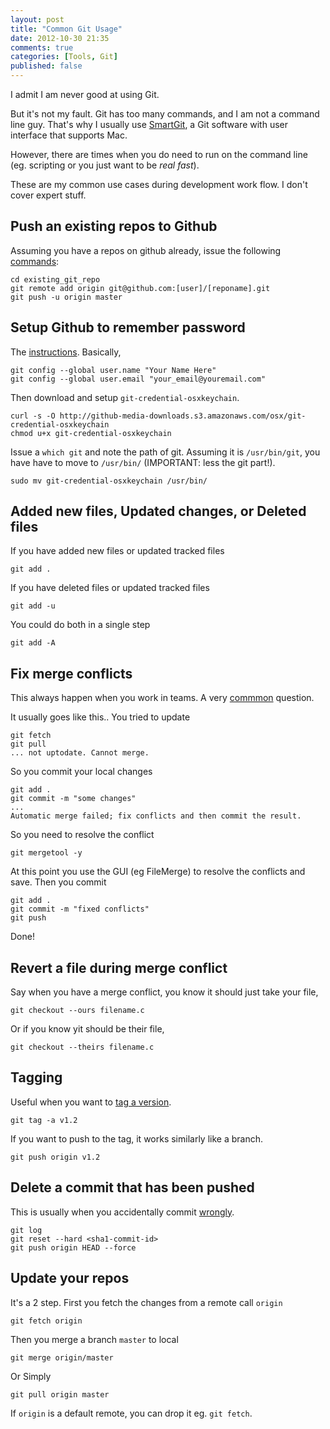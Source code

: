 ```yaml
---
layout: post
title: "Common Git Usage"
date: 2012-10-30 21:35
comments: true
categories: [Tools, Git]
published: false
---
```


I admit I am never good at using Git.

But it's not my fault. Git has too many commands, and I am not a command line guy. That's why I usually use [SmartGit](http://www.syntevo.com/smartgit/index.html), a Git software with user interface that supports Mac.

However, there are times when you do need to run on the command line (eg. scripting or you just want to be *real fast*).

These are my common use cases during development work flow. I don't cover expert stuff.

<!-- more -->

## Push an existing repos to Github ##

Assuming you have a repos on github already, issue the following [commands](https://gist.github.com/868939): 

	cd existing_git_repo
	git remote add origin git@github.com:[user]/[reponame].git
	git push -u origin master



## Setup Github to remember password ##

The [instructions](https://help.github.com/articles/set-up-git). Basically,

	git config --global user.name "Your Name Here"
	git config --global user.email "your_email@youremail.com"

Then download and setup `git-credential-osxkeychain`. 

	curl -s -O http://github-media-downloads.s3.amazonaws.com/osx/git-credential-osxkeychain
	chmod u+x git-credential-osxkeychain

Issue a `which git` and note the path of git. Assuming it is `/usr/bin/git`, you have have to move to `/usr/bin/` (IMPORTANT: less the git part!). 

	sudo mv git-credential-osxkeychain /usr/bin/



## Added new files, Updated changes, or Deleted files ##

If you have added new files or updated tracked files

	git add .

If you have deleted files or updated tracked files

	git add -u

You could do both in a single step

	git add -A



## Fix merge conflicts ##

This always happen when you work in teams. A very [commmon](http://stackoverflow.com/questions/161813/how-do-i-fix-merge-conflicts-in-git) question.

It usually goes like this.. You tried to update 

	git fetch
	git pull
	... not uptodate. Cannot merge.

So you commit your local changes

	git add .
	git commit -m "some changes"
	...
	Automatic merge failed; fix conflicts and then commit the result.

So you need to resolve the conflict

	git mergetool -y

At this point you use the GUI (eg FileMerge) to resolve the conflicts and save. Then you commit

	git add .
	git commit -m "fixed conflicts"
	git push

Done!




## Revert a file during merge conflict ##

Say when you have a merge conflict, you know it should just take your file, 

	git checkout --ours filename.c

Or if you know yit should be their file,

	git checkout --theirs filename.c




## Tagging ##

Useful when you want to [tag a version](http://git-scm.com/book/en/Git-Basics-Tagging). 

	git tag -a v1.2

If you want to push to the tag, it works similarly like a branch.

	git push origin v1.2




## Delete a commit that has been pushed ##

This is usually when you accidentally commit [wrongly](http://stackoverflow.com/questions/1338728/how-to-delete-a-git-commit).

	git log
	git reset --hard <sha1-commit-id>
	git push origin HEAD --force




## Update your repos ##

It's a 2 step. First you fetch the changes from a remote call `origin`

	git fetch origin

Then you merge a branch `master` to local

	git merge origin/master

Or Simply

	git pull origin master

If `origin` is a default remote, you can drop it eg. `git fetch`. 






